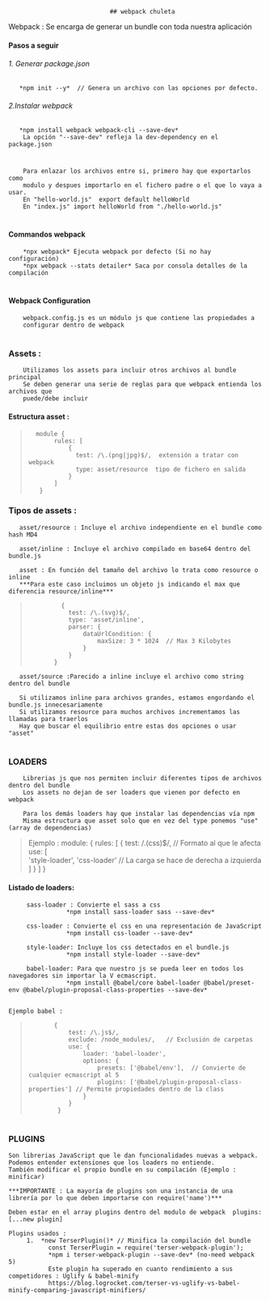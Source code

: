                                 ## webpack chuleta

Webpack : Se encarga de generar un bundle con toda nuestra aplicación

#### Pasos a seguir
###### 1. Generar package.json     

       *npm init --y*  // Genera un archivo con las opciones por defecto.  

###### 2.Instalar webpack

       *npm install webpack webpack-cli --save-dev*  
        La opción "--save-dev" refleja la dev-dependency en el package.json

# ##########################################################################

        Para enlazar los archivos entre si, primero hay que exportarlos como
        modulo y despues importarlo en el fichero padre o el que lo vaya a usar.
        En "hello-world.js"  export default helloWorld
        En "index.js" import helloWorld from "./hello-world.js"

# ##########################################################################

#### Commandos webpack

        *npx webpack* Ejecuta webpack por defecto (Si no hay configuración)
        *npx webpack --stats detailer* Saca por consola detalles de la compilación

# ##########################################################################

#### Webpack Configuration

        webpack.config.js es un módulo js que contiene las propiedades a 
        configurar dentro de webpack

# #######################################################################

### Assets : 
        Utilizamos los assets para incluir otros archivos al bundle principal
        Se deben generar una serie de reglas para que webpack entienda los archivos que 
        puede/debe incluir 

#### Estructura asset :
>       module {
>            rules: [
>                {
>                  test: /\.(png|jpg)$/,  extensión a tratar con webpack
>                  type: asset/resource  tipo de fichero en salida
>                }
>            ]
>        }

### Tipos de assets :

       asset/resource : Incluye el archivo independiente en el bundle como hash MD4

       asset/inline : Incluye el archivo compilado en base64 dentro del bundle.js

       asset : En función del tamaño del archivo lo trata como resource o inline
       ***Para este caso incluimos un objeto js indicando el max que diferencia resource/inline***

>              {
>                test: /\.(svg)$/,
>                type: 'asset/inline',
>                parser: {
>                    dataUrlCondition: {
>                        maxSize: 3 * 1024  // Max 3 Kilobytes
>                    }
>                }
>            }
>
       asset/source :Parecido a inline incluye el archivo como string dentro del bundle

       Si utilizamos inline para archivos grandes, estamos engordando el bundle.js innecesariamente
       Si utilizamos resource para muchos archivos incrementamos las llamadas para traerlos
       Hay que buscar el equilibrio entre estas dos opciones o usar "asset"

# #########################################################################################

### LOADERS
        Librerias js que nos permiten incluir diferentes tipos de archivos dentro del bundle
        Los assets no dejan de ser loaders que vienen por defecto en webpack

        Para los demás loaders hay que instalar las dependencias vía npm
        Misma estructura que asset solo que en vez del type ponemos "use" (array de dependencias)

> Ejemplo : 
>        module: {
>            rules: [
>                {
>                    test: /\.(css)$/,    // Formato al que le afecta
>                    use: [               
>                        'style-loader', 'css-loader'   // La carga se hace de derecha a izquierda    
>                    ]
>                }
>            ]
>        }


#### Listado de loaders:

         sass-loader : Convierte el sass a css
                    *npm install sass-loader sass --save-dev*

         css-loader : Convierte el css en una representación de JavaScript
                    *npm install css-loader --save-dev*

         style-loader: Incluye los css detectados en el bundle.js
                    *npm install style-loader --save-dev*
         
         babel-loader: Para que nuestro js se pueda leer en todos los navegadores sin importar la V ecmascript.
                    *npm install @babel/core babel-loader @babel/preset-env @babel/plugin-proposal-class-properties --save-dev*
                    

    Ejemplo babel :
>            {
>                test: /\.js$/,
>                exclude: /node_modules/,   // Exclusión de carpetas
>                use: {
>                    loader: 'babel-loader', 
>                    options: {
>                        presets: ['@babel/env'],  // Convierte de cualquier ecmascript al 5 
>                        plugins: ['@babel/plugin-proposal-class-properties'] // Permite propiedades dentro de la class
>                    }
>                }
>             }        

# ######################################################################################################################

### PLUGINS
    Son librerias JavaScript que le dan funcionalidades nuevas a webpack.
    Podemos entender extensiones que los loaders no entiende.
    También modificar el propio bundle en su compilación (Ejemplo : minificar)

    ***IMPORTANTE : La mayoría de plugins son una instancia de una librería por lo que deben importarse con require('name')***

    Deben estar en el array plugins dentro del modulo de webpack  plugins: [...new plugin]

    Plugins usados : 
         1.  *new TerserPlugin()* // Minifica la compilación del bundle
               const TerserPlugin = require('terser-webpack-plugin');
               *npm i terser-webpack-plugin --save-dev* (no-need webpack 5)
               Este plugin ha superado en cuanto rendimiento a sus competidores : Uglify & babel-minify
               https://blog.logrocket.com/terser-vs-uglify-vs-babel-minify-comparing-javascript-minifiers/

